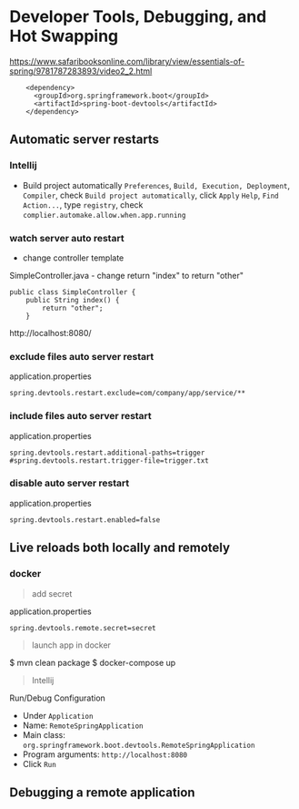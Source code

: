 # Developer Tools, Debugging, and Hot Swapping

https://www.safaribooksonline.com/library/view/essentials-of-spring/9781787283893/video2_2.html

```
    <dependency>
      <groupId>org.springframework.boot</groupId>
      <artifactId>spring-boot-devtools</artifactId>
    </dependency>
```

## Automatic server restarts

### Intellij

- Build project automatically
`Preferences`, `Build, Execution, Deployment`, `Compiler`, check `Build project automatically`, click `Apply`
`Help`, `Find Action...`, type `registry`, check `complier.automake.allow.when.app.running`

### watch server auto restart

- change controller template

SimpleController.java - change return "index" to return "other"

```
public class SimpleController {
    public String index() {
        return "other";
    }
```

http://localhost:8080/

### exclude files auto server restart

application.properties

```
spring.devtools.restart.exclude=com/company/app/service/**
```

### include files auto server restart

application.properties

```
spring.devtools.restart.additional-paths=trigger
#spring.devtools.restart.trigger-file=trigger.txt
```

### disable auto server restart

application.properties

```
spring.devtools.restart.enabled=false
```

## Live reloads both locally and remotely

### docker

> add secret

application.properties

```
spring.devtools.remote.secret=secret
```

> launch app in docker

$ mvn clean package
$ docker-compose up

> Intellij

Run/Debug Configuration

- Under `Application`
- Name: `RemoteSpringApplication`
- Main class: `org.springframework.boot.devtools.RemoteSpringApplication`
- Program arguments: `http://localhost:8080`
- Click `Run`

## Debugging a remote application
